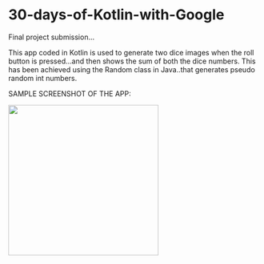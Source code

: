 # 30-days-of-Kotlin-with-Google
Final project submission...

This app coded in Kotlin is used to generate two dice images when the roll button is pressed...and then shows the sum of both the dice numbers.
This has been achieved using the Random class in Java..that generates pseudo random int numbers.

SAMPLE SCREENSHOT OF THE APP:

<img src = "https://drive.google.com/file/d/1puhpnJqAGZv_6WVtHAP8rpUYdhu5f0mO/view?usp=sharing" width = 300>

